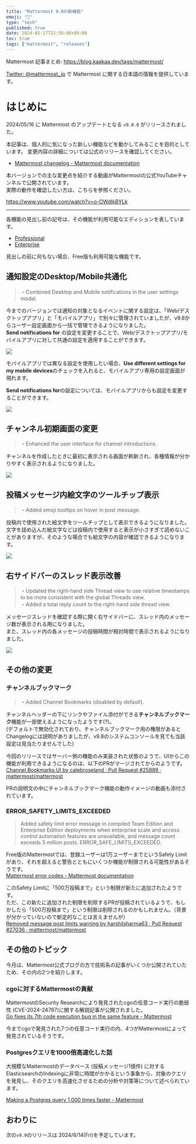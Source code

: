 ```yaml
---
title: "Mattermost 9.8の新機能"
emoji: "🎉"
type: "tech"
published: true
date: 2024-05-17T22:50:00+09:00
toc: true
tags: ["mattermost", "releases"]
---
```


Mattermost 記事まとめ: https://blog.kaakaa.dev/tags/mattermost/

[Twitter: @mattermost_jp](https://twitter.com/mattermost_jp) で Mattermost に関する日本語の情報を提供しています。

# はじめに

2024/05/16 に Mattermost のアップデートとなる `v9.8.0` がリリースされました。  

本記事は、個人的に気になった新しい機能などを動かしてみることを目的としています。
変更内容の詳細については公式のリリースを確認してください。

- [Mattermost changelog \- Mattermost documentation](https://docs.mattermost.com/deploy/mattermost-changelog.html#release-v9-8-feature-release)

本バージョンでの主な変更点を紹介する動画がMattermostの公式YouTubeチャンネルで公開されています。  
実際の動作を確認したい方は、こちらを参照ください。

https://www.youtube.com/watch?v=o-OWdIkBYLk

---

各機能の見出し前の記号は、その機能が利用可能なエディションを表しています。

- [Professional](https://mattermost.com/pricing/)
- [Enterprise](https://mattermost.com/pricing/)

見出しの前に何もない場合、Free版も利用可能な機能です。


## 通知設定のDesktop/Mobile共通化

> ・Combined Desktop and Mobile notifications in the user settings modal.

今までのバージョンでは通知の対象となるイベントに関する設定は、「Web/デスクトップアプリ」と「モバイルアプリ」で別々に管理されていましたが、v9.8からユーザー設定画面から一括で管理できるようになりました。  
**Send notifications for** の設定を変更することで、Web/デスクトップアプリ/モバイルアプリに対して共通の設定を適用することができます。

![](https://blog.kaakaa.dev/images/posts/mattermost/releases-9.8/channels-notification-settings.png)

モバイルアプリでは異なる設定を使用したい場合、**Use different settings for my mobile devices**のチェックを入れると、モバイルアプリ専用の設定画面が現れます。

**Send notifications for**の設定については、モバイルアプリからも設定を変更することができます。

![](https://blog.kaakaa.dev/images/posts/mattermost/releases-9.8/channels-notification-mobile.png)


## チャンネル初期画面の変更

> ・Enhanced the user interface for channel introductions.

チャンネルを作成したときに最初に表示される画面が刷新され、各種情報が分かりやすく表示されるようになりました。

![](https://blog.kaakaa.dev/images/posts/mattermost/releases-9.8/channels-channel-introduction.png)

## 投稿メッセージ内絵文字のツールチップ表示

> ・Added emoji tooltips on hover in post message.

投稿内で使用された絵文字をツールチップとして表示できるようになりました。  
文字を詰め込んだ絵文字などは投稿内で使用すると表示が小さすぎて読めないことがありますが、そのような場合でも絵文字の内容が確認できるようになります。

![](https://blog.kaakaa.dev/images/posts/mattermost/releases-9.8/channels-emoji-tooltip.png)

## 右サイドバーのスレッド表示改善

> ・Updated the right-hand side Thread view to use relative timestamps to be more consistent with the global Threads view.  
> ・Added a total reply count to the right-hand side thread view.

メッセージスレッドを確認する際に開く右サイドバーに、スレッド内のメッセージ数が表示される用になりました。  
また、スレッド内の各メッセージの投稿時間が相対時間で表示されるようになりました。

![](https://blog.kaakaa.dev/images/posts/mattermost/releases-9.8/channels-message-thread.png)

## その他の変更


### チャンネルブックマーク

> ・Added Channel Bookmarks (disabled by default).

チャンネルヘッダーの下にリンクやファイル添付ができる**チャンネルブックマーク**機能が一部使えるようになったようです(?)。  
(デフォルトで無効化されており、チャンネルブックマーク用の権限があるとChangelogには説明がありましたが、v9.8のシステムコンソールを見ても当該設定は見当たりませんでした)

今回のリリースではサーバー側の機能のみ実装された状態のようで、UIからこの機能が利用できるようになるのは、以下のPRがマージされてからのようです。  
[Channel Bookmarks UI by calebroseland · Pull Request \#25889 · mattermost/mattermost](https://github.com/mattermost/mattermost/pull/25889)

PRの説明文の中にチャンネルブックマーク機能の動作イメージの動画も添付されています。  

### ERROR_SAFETY_LIMITS_EXCEEDED

> Added safety limit error message in compiled Team Edition and Enterprise Edition deployments when enterprise scale and access control automation features are unavailable, and message count exceeds 5 million posts. ERROR_SAFE_LIMITS_EXCEEDED.

Free版のMattermostでは、登録ユーザーは1万ユーザーまでというSafety Limitがあり、それを超えると警告とともにいくつか機能が制限される可能性があるそうです。  
[Mattermost error codes \- Mattermost documentation](https://docs.mattermost.com/manage/error-codes.html)

このSafety Limitに「500万投稿まで」という制限が新たに追加されたようです。  
ただ、この新たに追加された制限を削除するPRが投稿されているようで、もしかしたら「500万投稿まで」という制限は削除されるのかもしれません。（背景が分かっていないので断定的なことは言えませんが）  
[Removed message post limits warning by harshilsharma63 · Pull Request \#27036 · mattermost/mattermost](https://github.com/mattermost/mattermost/pull/27036)


## その他のトピック

今月は、Mattermost公式ブログの方で技術系の記事がいくつか公開されていたため、その内の2つを紹介します。

### cgoに対するMattermostの貢献

MattermostのSecurity Researchにより発見されたcgoの任意コード実行の脆弱性 (CVE-2024-24787)に関する解説記事が公開されました。  
[Go fixes its 7th code execution bug in the same feature \- Mattermost](https://mattermost.com/blog/go-fixes-its-7th-code-execution-bug-in-the-same-feature/)

今までcgoで発見された7つの任意コード実行の内、4つがMattermostによって発見されているそうです。

### Postgresクエリを1000倍高速化した話

大規模なMattermostのデータベース (投稿メッセージ1億件) に対するElasticsearchのIndexingに非常に時間がかかるという事象から、対象のクエリを発見し、そのクエリを高速化させるための分析や対策等について述べられています。

[Making a Postgres query 1,000 times faster \- Mattermost](https://mattermost.com/blog/making-a-postgres-query-1000-times-faster/)

## おわりに
次の`v9.9`のリリースは 2024/6/14(Fri)を予定しています。  

